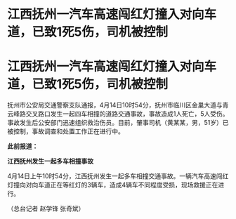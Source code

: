 # 江西抚州一汽车高速闯红灯撞入对向车道，已致1死5伤，司机被控制

# 江西抚州一汽车高速闯红灯撞入对向车道，已致1死5伤，司机被控制

抚州市公安局交通警察支队通报，4月14日10时54分，抚州市临川区金巢大道与青云峰路交叉路口发生一起四车相撞的道路交通事故，事故造成1人死亡，5人受伤。事故发生后公安部门迅速组织救治伤员。目前，肇事司机（黄某某，男，51岁）已被控制，事故调查和处置工作正在进行中。

**此前报道：**

**江西抚州发生一起多车相撞事故**

4月14日上午10时54分，江西抚州发生一起多车相撞交通事故。一辆汽车高速闯红灯撞向对向车道正在等红灯的3辆车，造成4辆车不同程度受损，现场救援正在进行。

（总台记者 赵学锋 张奇斌）


